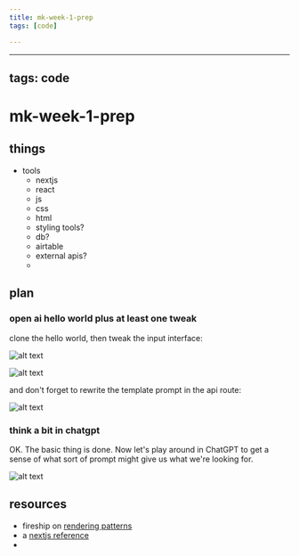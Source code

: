 ```yaml
---
title: mk-week-1-prep
tags: [code]

---
```


---
tags: code
---
# mk-week-1-prep

## things

- tools
    - nextjs
    - react
    - js
    - css
    - html
    - styling tools?
    - db?
    - airtable
    - external apis?
    - 

## plan


### open ai hello world plus at least one tweak

clone the hello world, then tweak the input interface:

![alt text](https://files.slack.com/files-pri/T0HTW3H0V-F057NBKSLDR/screenshot_2023-05-13_at_6.48.25_pm.png?pub_secret=5a7aed445e)


![alt text](https://files.slack.com/files-pri/T0HTW3H0V-F057R0C0FHS/screenshot_2023-05-13_at_6.21.52_pm.png?pub_secret=45efac6199)

and don't forget to rewrite the template prompt in the api route:

![alt text](https://files.slack.com/files-pri/T0HTW3H0V-F057NBLS50B/screenshot_2023-05-13_at_6.49.36_pm.png?pub_secret=061c5db679)


### think a bit in chatgpt

OK. The basic thing is done. Now let's play around in ChatGPT to get a sense of what sort of prompt might give us what we're looking for.

![alt text](https://files.slack.com/files-pri/T0HTW3H0V-F0577UVUPSB/screenshot_2023-05-13_at_6.42.16_pm.png?pub_secret=ddd34dcb77)


## resources

- fireship on [rendering patterns](https://www.youtube.com/watch?v=Dkx5ydvtpCA)
- a [nextjs reference](https://www.freecodecamp.org/news/the-next-js-handbook/)
- 